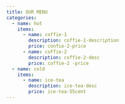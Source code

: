 ```yaml
---
title: OUR MENU
categories:
  - name: hot
    items:
      - name: coffie-1
        description: coffie-1-description
        price: confie-2-price
      - name: coffie-2
        description: coffie-2-desc
        price: coffie-2 -price
  - name: cold
    items:
      - name: ice-tea
        description: ice-tea-desc
        price: ice-tea-55cent
---
```


